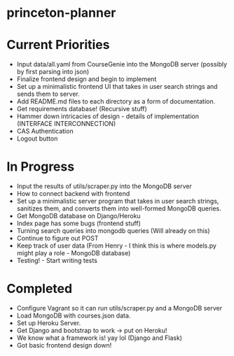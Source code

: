 # princeton-planner

Current Priorities
===================
- Input data/all.yaml from CourseGenie into the MongoDB server (possibly by first parsing into json)
- Finalize frontend design and begin to implement
- Set up a minimalistic frontend UI that takes in user search strings and sends them to server.
- Add README.md files to each directory as a form of documentation. 
- Get requirements database! (Recursive stuff)
- Hammer down intricacies of design - details of implementation (INTERFACE INTERCONNECTION)
- CAS Authentication
- Logout button

In Progress
====================
- Input the results of utils/scraper.py into the MongoDB server
- How to connect backend with frontend
- Set up a minimalistic server program that takes in user search strings, sanitizes them, and converts them into well-formed MongoDB queries.
- Get MongoDB database on Django/Heroku
- Index page has some bugs (frontend stuff)
- Turning search queries into mongodb queries (Will already on this)
- Continue to figure out POST
- Keep track of user data (From Henry - I think this is where models.py might play a role - MongoDB database)
- Testing! - Start writing tests

Completed
====================
- Configure Vagrant so it can run utils/scraper.py and a MongoDB server
- Load MongoDB with courses.json data.
- Set up Heroku Server. 
- Get Django and bootstrap to work -> put on Heroku!
- We know what a framework is! yay lol (Django and Flask)
- Got basic frontend design down!
